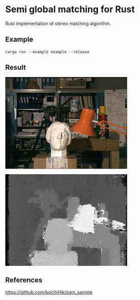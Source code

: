 # Semi global matching for Rust

Rust implementation of stereo matching algorithm.

## Example

```
cargo run --example example --release
```

## Result

![left](https://raw.githubusercontent.com/neka-nat/sgm-rs/master/examples/left.png)

![disp](https://raw.githubusercontent.com/neka-nat/sgm-rs/master/examples/disp.png)

## References
https://github.com/koichiHik/sgm_sample
